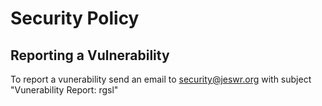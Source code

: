 # Security Policy

## Reporting a Vulnerability

To report a vunerability send an email to [security@jeswr.org](security@jeswr.org) with subject "Vunerability Report: rgsl"
